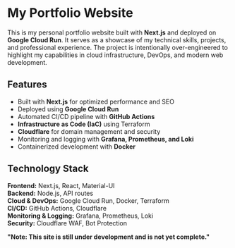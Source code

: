# My Portfolio Website

This is my personal portfolio website built with **Next.js** and deployed on **Google Cloud Run**. It serves as a showcase of my technical skills, projects, and professional experience. The project is intentionally over-engineered to highlight my capabilities in cloud infrastructure, DevOps, and modern web development.

## Features

- Built with **Next.js** for optimized performance and SEO
- Deployed using **Google Cloud Run**
- Automated CI/CD pipeline with **GitHub Actions**
- **Infrastructure as Code (IaC)** using Terraform
- **Cloudflare** for domain management and security
- Monitoring and logging with **Grafana, Prometheus, and Loki**
- Containerized development with **Docker**

## Technology Stack

**Frontend:** Next.js, React, Material-UI  
**Backend:** Node.js, API routes  
**Cloud & DevOps:** Google Cloud Run, Docker, Terraform  
**CI/CD:** GitHub Actions, Cloudflare  
**Monitoring & Logging:** Grafana, Prometheus, Loki  
**Security:** Cloudflare WAF, Bot Protection  

**"Note: This site is still under development and is not yet complete."**
